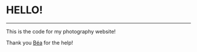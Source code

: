 # HELLO! 
____

This is the code for my photography website!

Thank you [Béa](https://github.com/beabaa) for the help!
